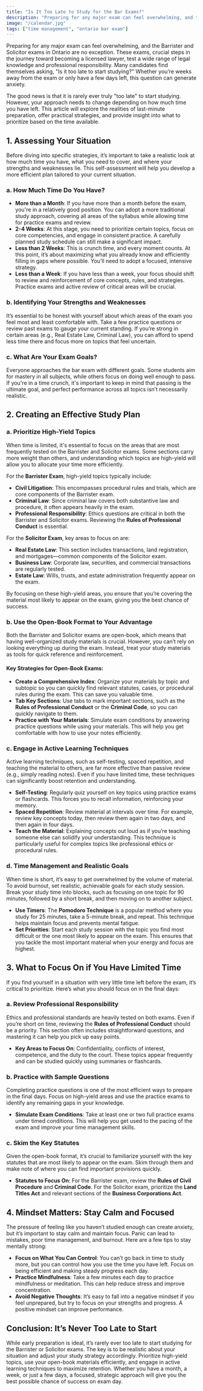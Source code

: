 ```yaml
---
title: "Is It Too Late to Study for the Bar Exams?"
description: "Preparing for any major exam can feel overwhelming, and the Barrister and Solicitor exams in Ontario are no exception. These exams, crucial steps in the journey toward becoming a licensed lawyer, test a wide range of legal knowledge and professional responsibility."
image: "/calendar.jpg"
tags: ["time management", "ontario bar exam"]
---
```


Preparing for any major exam can feel overwhelming, and the Barrister and Solicitor exams in Ontario are no exception. These exams, crucial steps in the journey toward becoming a licensed lawyer, test a wide range of legal knowledge and professional responsibility. Many candidates find themselves asking, "Is it too late to start studying?" Whether you’re weeks away from the exam or only have a few days left, this question can generate anxiety.

The good news is that it is rarely ever truly "too late" to start studying. However, your approach needs to change depending on how much time you have left. This article will explore the realities of last-minute preparation, offer practical strategies, and provide insight into what to prioritize based on the time available.

## 1. Assessing Your Situation

Before diving into specific strategies, it’s important to take a realistic look at how much time you have, what you need to cover, and where your strengths and weaknesses lie. This self-assessment will help you develop a more efficient plan tailored to your current situation.

### a. **How Much Time Do You Have?**

- **More than a Month**: If you have more than a month before the exam, you're in a relatively good position. You can adopt a more traditional study approach, covering all areas of the syllabus while allowing time for practice exams and review.
- **2-4 Weeks**: At this stage, you need to prioritize certain topics, focus on core competencies, and engage in consistent practice. A carefully planned study schedule can still make a significant impact.
- **Less than 2 Weeks**: This is crunch time, and every moment counts. At this point, it’s about maximizing what you already know and efficiently filling in gaps where possible. You’ll need to adopt a focused, intensive strategy.
- **Less than a Week**: If you have less than a week, your focus should shift to review and reinforcement of core concepts, rules, and strategies. Practice exams and active review of critical areas will be crucial.

### b. **Identifying Your Strengths and Weaknesses**

It’s essential to be honest with yourself about which areas of the exam you feel most and least comfortable with. Take a few practice questions or review past exams to gauge your current standing. If you’re strong in certain areas (e.g., Real Estate Law, Criminal Law), you can afford to spend less time there and focus more on topics that feel uncertain.

### c. **What Are Your Exam Goals?**

Everyone approaches the bar exam with different goals. Some students aim for mastery in all subjects, while others focus on doing well enough to pass. If you're in a time crunch, it's important to keep in mind that passing is the ultimate goal, and perfect performance across all topics isn’t necessarily realistic.

## 2. Creating an Effective Study Plan

### a. **Prioritize High-Yield Topics**

When time is limited, it's essential to focus on the areas that are most frequently tested on the Barrister and Solicitor exams. Some sections carry more weight than others, and understanding which topics are high-yield will allow you to allocate your time more efficiently.

For the **Barrister Exam**, high-yield topics typically include:

- **Civil Litigation**: This encompasses procedural rules and trials, which are core components of the Barrister exam.
- **Criminal Law**: Since criminal law covers both substantive law and procedure, it often appears heavily in the exam.
- **Professional Responsibility**: Ethics questions are critical in both the Barrister and Solicitor exams. Reviewing the **Rules of Professional Conduct** is essential.

For the **Solicitor Exam**, key areas to focus on are:

- **Real Estate Law**: This section includes transactions, land registration, and mortgages—common components of the Solicitor exam.
- **Business Law**: Corporate law, securities, and commercial transactions are regularly tested.
- **Estate Law**: Wills, trusts, and estate administration frequently appear on the exam.

By focusing on these high-yield areas, you ensure that you’re covering the material most likely to appear on the exam, giving you the best chance of success.

### b. **Use the Open-Book Format to Your Advantage**

Both the Barrister and Solicitor exams are open-book, which means that having well-organized study materials is crucial. However, you can’t rely on looking everything up during the exam. Instead, treat your study materials as tools for quick reference and reinforcement.

#### Key Strategies for Open-Book Exams:

- **Create a Comprehensive Index**: Organize your materials by topic and subtopic so you can quickly find relevant statutes, cases, or procedural rules during the exam. This can save you valuable time.
- **Tab Key Sections**: Use tabs to mark important sections, such as the **Rules of Professional Conduct** or the **Criminal Code**, so you can quickly navigate to them.
- **Practice with Your Materials**: Simulate exam conditions by answering practice questions while using your materials. This will help you get comfortable with how to use your notes efficiently.

### c. **Engage in Active Learning Techniques**

Active learning techniques, such as self-testing, spaced repetition, and teaching the material to others, are far more effective than passive review (e.g., simply reading notes). Even if you have limited time, these techniques can significantly boost retention and understanding.

- **Self-Testing**: Regularly quiz yourself on key topics using practice exams or flashcards. This forces you to recall information, reinforcing your memory.
- **Spaced Repetition**: Review material at intervals over time. For example, review key concepts today, then review them again in two days, and then again in four days.
- **Teach the Material**: Explaining concepts out loud as if you’re teaching someone else can solidify your understanding. This technique is particularly useful for complex topics like professional ethics or procedural rules.

### d. **Time Management and Realistic Goals**

When time is short, it’s easy to get overwhelmed by the volume of material. To avoid burnout, set realistic, achievable goals for each study session. Break your study time into blocks, such as focusing on one topic for 90 minutes, followed by a short break, and then moving on to another subject.

- **Use Timers**: The **Pomodoro Technique** is a popular method where you study for 25 minutes, take a 5-minute break, and repeat. This technique helps maintain focus and prevents mental fatigue.
- **Set Priorities**: Start each study session with the topic you find most difficult or the one most likely to appear on the exam. This ensures that you tackle the most important material when your energy and focus are highest.

## 3. What to Focus On if You Have Limited Time

If you find yourself in a situation with very little time left before the exam, it’s critical to prioritize. Here’s what you should focus on in the final days:

### a. **Review Professional Responsibility**

Ethics and professional standards are heavily tested on both exams. Even if you’re short on time, reviewing the **Rules of Professional Conduct** should be a priority. This section often includes straightforward questions, and mastering it can help you pick up easy points.

- **Key Areas to Focus On**: Confidentiality, conflicts of interest, competence, and the duty to the court. These topics appear frequently and can be studied quickly using summaries or flashcards.

### b. **Practice with Sample Questions**

Completing practice questions is one of the most efficient ways to prepare in the final days. Focus on high-yield areas and use the practice exams to identify any remaining gaps in your knowledge.

- **Simulate Exam Conditions**: Take at least one or two full practice exams under timed conditions. This will help you get used to the pacing of the exam and improve your time management skills.

### c. **Skim the Key Statutes**

Given the open-book format, it’s crucial to familiarize yourself with the key statutes that are most likely to appear on the exam. Skim through them and make note of where you can find important provisions quickly.

- **Statutes to Focus On**: For the Barrister exam, review the **Rules of Civil Procedure** and **Criminal Code**. For the Solicitor exam, prioritize the **Land Titles Act** and relevant sections of the **Business Corporations Act**.

## 4. Mindset Matters: Stay Calm and Focused

The pressure of feeling like you haven’t studied enough can create anxiety, but it’s important to stay calm and maintain focus. Panic can lead to mistakes, poor time management, and burnout. Here are a few tips to stay mentally strong:

- **Focus on What You Can Control**: You can’t go back in time to study more, but you can control how you use the time you have left. Focus on being efficient and making steady progress each day.
- **Practice Mindfulness**: Take a few minutes each day to practice mindfulness or meditation. This can help reduce stress and improve concentration.
- **Avoid Negative Thoughts**: It’s easy to fall into a negative mindset if you feel unprepared, but try to focus on your strengths and progress. A positive mindset can improve performance.

## Conclusion: It’s Never Too Late to Start

While early preparation is ideal, it’s rarely ever too late to start studying for the Barrister or Solicitor exams. The key is to be realistic about your situation and adjust your study strategy accordingly. Prioritize high-yield topics, use your open-book materials efficiently, and engage in active learning techniques to maximize retention. Whether you have a month, a week, or just a few days, a focused, strategic approach will give you the best possible chance of success on exam day.
